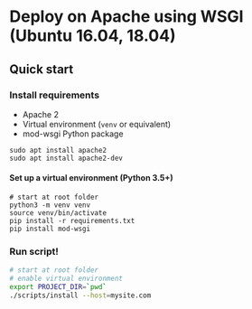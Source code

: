 # Deploy on Apache using WSGI (Ubuntu 16.04, 18.04)

## Quick start

### Install requirements

- Apache 2
- Virtual environment (`venv` or equivalent)
- mod-wsgi Python package

```
sudo apt install apache2
sudo apt install apache2-dev
```

#### Set up a virtual environment (Python 3.5+)

```
# start at root folder
python3 -m venv venv
source venv/bin/activate
pip install -r requirements.txt
pip install mod-wsgi
```

### Run script!

```bash
# start at root folder
# enable virtual environment
export PROJECT_DIR=`pwd`
./scripts/install --host=mysite.com
```
